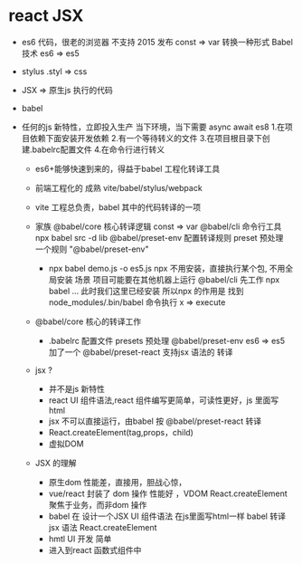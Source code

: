 # react JSX

- es6 代码，很老的浏览器 不支持 2015 发布
  const => var 
  转换一种形式 
  Babel 技术 
  es6 => es5
- stylus
  .styl => css
- JSX => 原生js 执行的代码

- babel
- 任何的js 新特性，立即投入生产
  当下环境，当下需要
  async await es8
1.在项目依赖下面安装开发依赖
2.有一个等待转义的文件
3.在项目根目录下创建.babelrc配置文件
4.在命令行进行转义
  - es6+能够快速到来的，得益于babel 工程化转译工具 
  - 前端工程化的 成熟 vite/babel/stylus/webpack 
  - vite 工程总负责，babel 其中的代码转译的一项 
  - 家族 
    @babel/core 核心转译逻辑 const => var 
    @babel/cli 命令行工具 npx babel src -d lib
    @babel/preset-env 配置转译规则 
    preset 预处理 一个规则 "@babel/preset-env"
    - npx babel demo.js -o es5.js
      npx 不用安装，直接执行某个包, 不用全局安装
      场景 项目可能要在其他机器上运行 
      @babel/cli 先工作 npx babel ...
      此时我们这里已经安装 所以npx 的作用是 找到 node_modules/.bin/babel 命令执行 x => execute
  - @babel/core 核心的转译工作 
    - .babelrc 配置文件
      presets 预处理 @babel/preset-env es6 => es5
      加了一个 @babel/preset-react 支持jsx 语法的 转译
  
  - jsx ?
    - 并不是js 新特性 
    - react UI 组件语法,react 组件编写更简单，可读性更好，js 里面写 html
    - jsx 不可以直接运行，由babel 按 @babel/preset-react 转译
    - React.createElement(tag,props，child)
    - 虚拟DOM

  - JSX 的理解
    - 原生dom 性能差，直接用，胆战心惊，
    - vue/react 封装了 dom 操作 性能好 ，VDOM
      React.createElement
      聚焦于业务，而非dom 操作
    - babel 在 设计一个JSX UI 组件语法 在js里面写html一样 babel 转译 jsx 语法 React.createElement
    - hmtl UI 开发 简单
    - 进入到react 函数式组件中 